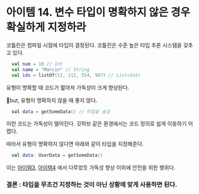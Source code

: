 # 아이템 14. 변수 타입이 명확하지 않은 경우 확실하게 지정하라

코틀린은 컴파일 시점에 타입이 결정된다.
코틀린은 수준 높은 타입 추론 시스템을 갖추고 있다.

```kotlin
  val num = 10 // Int
  val name = "Marcin" // String
  val ids = listOf(12, 112, 554, 997) // List<Int>
```

유형이 명확할 때 코드가 짧아져 가독성이 크게 향상된다.

but, 유형이 명확하지 않을 때 좋지 않다.

```kotlin
  val data = getSomeData() // 타입을 숨김
```
이런 코드는 가독성이 떨어진다.
깃허브 같은 환경에서는 코드 정의로 쉽게 이동하기 어렵다.

따라서 유형이 명확하지 않다면 아래와 같이 타입을 지정해준다.
```kotlin
  val data: UserData = getSomeData() 
```
이는 [아이템3](https://github.com/silverbel/effective-kotlin/blob/main/chapter%201.%20%EC%95%88%EC%A0%95%EC%84%B1/item%203.%20%EC%B5%9C%EB%8C%80%ED%95%9C_%ED%94%8C%EB%9E%AB%ED%8F%BC_%ED%83%80%EC%9E%85%EC%9D%84_%EC%82%AC%EC%9A%A9%ED%95%98%EC%A7%80_%EB%A7%90%EB%9D%BC.md), [아이템4](https://github.com/silverbel/effective-kotlin/blob/main/chapter%201.%20%EC%95%88%EC%A0%95%EC%84%B1/item%204.%20inferred%20%ED%83%80%EC%9E%85%EC%9C%BC%EB%A1%9C%20%EB%A6%AC%ED%84%B4%ED%95%98%EC%A7%80%20%EB%A7%90%EB%9D%BC.md) 에서 다루었듯 가독성 향상 이외에 안전을 위한 행위다.

### 결론 : 타입을 무조건 지정하는 것이 아닌 상황에 맞게 사용하면 된다.
